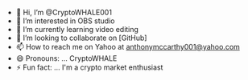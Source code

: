 - 👋 Hi, I’m @CryptoWHALE001
- 👀 I’m interested in OBS studio
- 🌱 I’m currently learning video editing
- 💞️ I’m looking to collaborate on [GitHub]
- 📫 How to reach me on Yahoo at anthonymccarthy001@yahoo.com
- 😄 Pronouns: ... CryptoWHALE
- ⚡ Fun fact: ... I'm a crypto market enthusiast
<!---
CryptoWHALE001/CryptoWHALE001 is a ✨ special ✨ repository because its `README.md` (this file) appears on your GitHub profile.
You can click the Preview link to take a look at your changes.
--->
